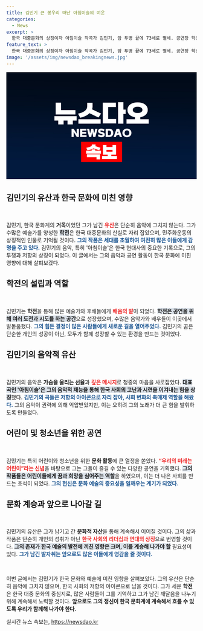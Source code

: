 ```yaml
---
title: 김민기 큰 봉우리 떠난 아침이슬의 여운
categories:
  - News
excerpt: >
  한국 대중문화의 상징이자 아침이슬 작곡가 김민기, 암 투병 끝에 73세로 별세. 공연장 학전 설립자이자 수많은 인재 배출의 배후에 서며, 문화계에 큰 족적을 남겼다. 빈소는 서울대 장례식장, 발인은 24일.
feature_text: >
  한국 대중문화의 상징이자 아침이슬 작곡가 김민기, 암 투병 끝에 73세로 별세. 공연장 학전 설립자이자 수많은 인재 배출의 배후에 서며, 문화계에 큰 족적을 남겼다. 빈소는 서울대 장례식장, 발인은 24일.
image: '/assets/img/newsdao_breakingnews.jpg'
---
```


<p><img src="/assets/img/newsdao_breakingnews.jpg" alt="pcversion 속보" /></p>

<h2 data-ke-size="size26">김민기의 유산과 한국 문화에 미친 영향</h2>

<p data-ke-size="size16">&nbsp;</p>

<p>김민기, 한국 문화계의 <b>거목</b>이었던 그가 남긴 <b><span style="color: #ee2323;">유산</span></b>은 단순히 음악에 그치지 않는다. 그가 수많은 예술가를 양성한 <b><span style="background-color: #21538527;">학전</span></b>은 한국 대중문화의 산실로 자리 잡았으며, 민주화운동의 상징적인 인물로 기억될 것이다. <b><span style="color: #1a5490;">그의 작품은 세대를 초월하여 여전히 많은 이들에게 감명을 주고 있다.</span></b> 김민기의 음악, 특히 '아침이슬'은 한국 현대사의 중요한 기록으로, 그의 투쟁과 저항의 상징이 되었다. 이 글에서는 그의 음악과 공연 활동이 한국 문화에 미친 영향에 대해 살펴보겠다.</p>

<h2 data-ke-size="size26">학전의 설립과 역할</h2>

<p data-ke-size="size16">&nbsp;</p>

<p>김민기는 <b>학전</b>을 통해 많은 예술가와 후배들에게 <b><span style="color: #ee2323;">배움의 밭</span></b>이 되었다. <b><span style="background-color: #21538527;">학전은 공연을 위해 여러 도전과 시도를 하는 공간</span></b>으로 성장했으며, 수많은 음악가와 배우들이 이곳에서 발돋움했다. <b><span style="color: #1a5490;">그의 힘든 결정이 많은 사람들에게 새로운 길을 열어주었다.</span></b> 김민기의 꿈은 단순한 개인의 성공이 아닌, 모두가 함께 성장할 수 있는 환경을 만드는 것이었다.</p>

<h2 data-ke-size="size26">김민기의 음악적 유산</h2>

<p data-ke-size="size16">&nbsp;</p>

<p>김민기의 음악은 <b>가슴을 울리는 선율</b>과 <b><span style="color: #ee2323;">깊은 메시지</span></b>로 청중의 마음을 사로잡았다. <b><span style="background-color: #21538527;">대표곡인 '아침이슬'은 그의 음악적 재능을 통해 한국 사회의 고난과 시련을 이겨내는 힘을 상징</span></b>했다. <b><span style="color: #1a5490;">김민기의 곡들은 저항의 아이콘으로 자리 잡아, 사회 변화의 촉매제 역할을 해왔다.</span></b> 그의 음악이 권력에 의해 억압받았지만, 이는 오히려 그의 노래가 더 큰 힘을 발휘하도록 만들었다.</p>

<h2 data-ke-size="size26">어린이 및 청소년을 위한 공연</h2>

<p data-ke-size="size16">&nbsp;</p>

<p>김민기는 특히 어린이와 청소년을 위한 <b>문화 활동</b>에 큰 열정을 쏟았다. <b><span style="color: #ee2323;">“우리의 미래는 어린이”라는 신념</span></b>을 바탕으로 그는 그들이 즐길 수 있는 다양한 공연을 기획했다. <b><span style="background-color: #21538527;">그의 작품들은 어린이들에게 꿈과 희망을 심어주는 역할</span></b>을 하였으며, 이는 더 나은 사회를 만드는 초석이 되었다. <b><span style="color: #1a5490;">그의 헌신은 문화 예술의 중요성을 일깨우는 계기가 되었다.</span></b></p>

<h2 data-ke-size="size26">문화 계승과 앞으로 나아갈 길</h2>

<p data-ke-size="size16">&nbsp;</p>

<p>김민기의 유산은 그가 남기고 간 <b>문화적 자산</b>을 통해 계속해서 이어질 것이다. 그의 삶과 작품은 단순히 개인의 성취가 아닌 <b><span style="color: #ee2323;">한국 사회의 리더십과 연대의 상징</span></b>으로 번영할 것이다. <b><span style="background-color: #21538527;">그의 존재가 한국 예술의 발전에 끼친 영향은 크며, 이를 계승해 나가야 할</span></b> 필요성이 있다. <b><span style="color: #1a5490;">그가 남긴 발자취는 앞으로도 많은 이들에게 영감을 줄 것이다.</span></b></p>

<p data-ke-size="size16">&nbsp;</p>

<p>이번 글에서는 김민기가 한국 문화와 예술에 미친 영향을 살펴보았다. 그의 유산은 단순히 음악에 그치지 않으며, 한국 사회의 저항의 아이콘으로 남을 것이다. 그가 세운 <b>학전</b>은 한국 대중 문화의 중심지로, 많은 사람들이 그를 기억하고 그가 남긴 깨달음을 나누기 위해 계속해서 노력할 것이다. <b>앞으로도 그의 정신이 한국 문화계에 계속해서 흐를 수 있도록 우리가 함께해 나가야 한다.</b></p>
실시간 뉴스 속보는, <a href="https://newsdao.kr" rel="dofollow">https://newsdao.kr</a>


